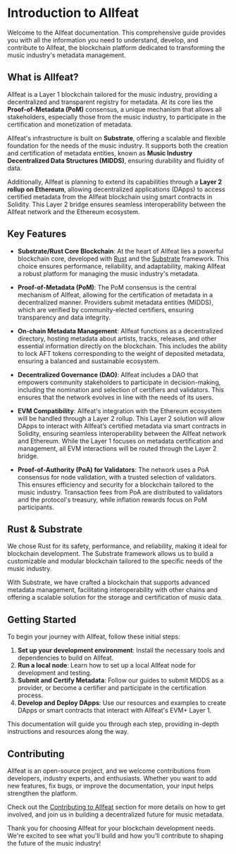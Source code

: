 # Introduction to Allfeat

Welcome to the Allfeat documentation. This comprehensive guide provides you with all the information you need to understand, develop, and contribute to Allfeat, the blockchain platform dedicated to transforming the music industry's metadata management.

## What is Allfeat?

Allfeat is a Layer 1 blockchain tailored for the music industry, providing a decentralized and transparent registry for metadata. At its core lies the **Proof-of-Metadata (PoM)** consensus, a unique mechanism that allows all stakeholders, especially those from the music industry, to participate in the certification and monetization of metadata.

Allfeat's infrastructure is built on **Substrate**, offering a scalable and flexible foundation for the needs of the music industry. It supports both the creation and certification of metadata entities, known as **Music Industry Decentralized Data Structures (MIDDS)**, ensuring durability and fluidity of data.

Additionally, Allfeat is planning to extend its capabilities through a **Layer 2 rollup on Ethereum**, allowing decentralized applications (DApps) to access certified metadata from the Allfeat blockchain using smart contracts in Solidity. This Layer 2 bridge ensures seamless interoperability between the Allfeat network and the Ethereum ecosystem.

## Key Features

- **Substrate/Rust Core Blockchain**: At the heart of Allfeat lies a powerful blockchain core, developed with [Rust](https://www.rust-lang.org/) and the [Substrate](https://substrate.dev) framework. This choice ensures performance, reliability, and adaptability, making Allfeat a robust platform for managing the music industry's metadata.
  
- **Proof-of-Metadata (PoM)**: The PoM consensus is the central mechanism of Allfeat, allowing for the certification of metadata in a decentralized manner. Providers submit metadata entities (MIDDS), which are verified by community-elected certifiers, ensuring transparency and data integrity.

- **On-chain Metadata Management**: Allfeat functions as a decentralized directory, hosting metadata about artists, tracks, releases, and other essential information directly on the blockchain. This includes the ability to lock AFT tokens corresponding to the weight of deposited metadata, ensuring a balanced and sustainable ecosystem.

- **Decentralized Governance (DAO)**: Allfeat includes a DAO that empowers community stakeholders to participate in decision-making, including the nomination and selection of certifiers and validators. This ensures that the network evolves in line with the needs of its users.

- **EVM Compatibility**: Allfeat's integration with the Ethereum ecosystem will be handled through a Layer 2 rollup. This Layer 2 solution will allow DApps to interact with Allfeat’s certified metadata via smart contracts in Solidity, ensuring seamless interoperability between the Allfeat network and Ethereum. While the Layer 1 focuses on metadata certification and management, all EVM interactions will be routed through the Layer 2 bridge.

- **Proof-of-Authority (PoA) for Validators**: The network uses a PoA consensus for node validation, with a trusted selection of validators. This ensures efficiency and security for a blockchain tailored to the music industry. Transaction fees from PoA are distributed to validators and the protocol's treasury, while inflation rewards focus on PoM participants.

## Rust & Substrate

We chose Rust for its safety, performance, and reliability, making it ideal for blockchain development. The Substrate framework allows us to build a customizable and modular blockchain tailored to the specific needs of the music industry.

With Substrate, we have crafted a blockchain that supports advanced metadata management, facilitating interoperability with other chains and offering a scalable solution for the storage and certification of music data.

## Getting Started

To begin your journey with Allfeat, follow these initial steps:

1. **Set up your development environment**: Install the necessary tools and dependencies to build on Allfeat.
2. **Run a local node**: Learn how to set up a local Allfeat node for development and testing.
3. **Submit and Certify Metadata**: Follow our guides to submit MIDDS as a provider, or become a certifier and participate in the certification process.
4. **Develop and Deploy DApps**: Use our resources and examples to create DApps or smart contracts that interact with Allfeat's EVM+ Layer 1.

This documentation will guide you through each step, providing in-depth instructions and resources along the way.

## Contributing

Allfeat is an open-source project, and we welcome contributions from developers, industry experts, and enthusiasts. Whether you want to add new features, fix bugs, or improve the documentation, your input helps strengthen the platform.

Check out the [Contributing to Allfeat](contributing.md) section for more details on how to get involved, and join us in building a decentralized future for music metadata.

Thank you for choosing Allfeat for your blockchain development needs. We're excited to see what you'll build and how you'll contribute to shaping the future of the music industry!